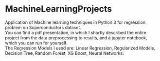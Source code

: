 # MachineLearningProjects
Application of Machine learning techniques in Python 3 for regression problem on Superconductors dataset. \
You can find a pdf presentation, in which I shortly described the entire project from the data preprocessing to results, and a jupyter notebook, which you can run for yourself. \
The Regression Models I used are: Linear Regression, Regularized Models, Decision Tree, Random Forest, XG Boost, Neural Networks.
